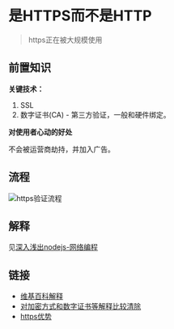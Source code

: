 # 是HTTPS而不是HTTP
> https正在被大规模使用

## 前置知识

**关键技术：**

1. SSL
2. 数字证书(CA) - 第三方验证，一般和硬件绑定。

**对使用者心动的好处**

不会被运营商劫持，并加入广告。

## 流程

![https验证流程](https://raw.githubusercontent.com/JiangWeixian/JS-Tips/master/%E7%BD%91%E7%BB%9C%E5%9F%BA%E7%A1%80/img/%E9%AA%8C%E8%AF%81%E6%B5%81%E7%A8%8B.PNG)

## 解释

见[深入浅出nodejs-网络编程](https://github.com/JiangWeixian/JS-Books/tree/master/%E6%B7%B1%E5%85%A5%E6%B5%85%E5%87%BA%E5%AD%A6%E4%B9%A0Nodejs/CH7-%E7%BD%91%E7%BB%9C%E7%BC%96%E7%A8%8B)

## 链接

* [维基百科解释](https://zh.wikipedia.org/wiki/%E8%B6%85%E6%96%87%E6%9C%AC%E4%BC%A0%E8%BE%93%E5%AE%89%E5%85%A8%E5%8D%8F%E8%AE%AE)
* [对加密方式和数字证书等解释比较清除](https://www.jianshu.com/p/0e153f62fe32)
* [https优势](http://www.techug.com/post/https-ssl-tls.html)